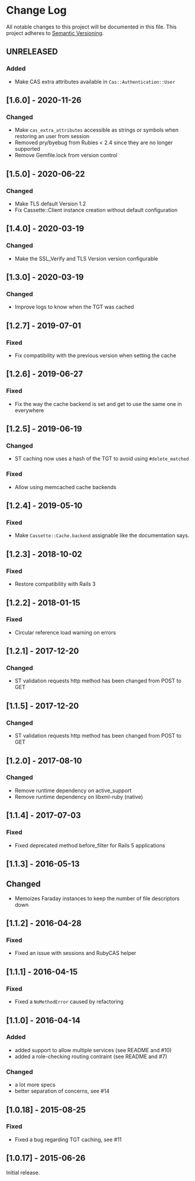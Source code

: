 # Change Log
All notable changes to this project will be documented in this file.
This project adheres to [Semantic Versioning](http://semver.org/).

## UNRELEASED

### Added
- Make CAS extra attributes available in `Cas::Authentication::User`

## [1.6.0] - 2020-11-26
### Changed
- Make `cas_extra_attributes` accessible as strings or symbols when restoring
  an user from session
- Removed pry/byebug from Rubies < 2.4 since they are no longer supported
- Remove Gemfile.lock from version control

## [1.5.0] - 2020-06-22
### Changed
- Make TLS default Version 1.2
- Fix Cassette::Client instance creation without default configuration

## [1.4.0] - 2020-03-19
### Changed
- Make the SSL_Verify and TLS Version version configurable

## [1.3.0] - 2020-03-19
### Changed
- Improve logs to know when the TGT was cached

## [1.2.7] - 2019-07-01
### Fixed
- Fix compatibility with the previous version when setting the cache

## [1.2.6] - 2019-06-27
### Fixed
- Fix the way the cache backend is set and get to use the same one in everywhere

## [1.2.5] - 2019-06-19
### Changed
- ST caching now uses a hash of the TGT to avoid using `#delete_matched`

### Fixed
- Allow using memcached cache backends

## [1.2.4] - 2019-05-10
### Fixed
- Make `Cassette::Cache.backend` assignable like the documentation says.

## [1.2.3] - 2018-10-02
### Fixed
- Restore compatibility with Rails 3

## [1.2.2] - 2018-01-15
### Fixed
- Circular reference load warning on errors

## [1.2.1] - 2017-12-20
### Changed
- ST validation requests http method has been changed from POST to GET

## [1.1.5] - 2017-12-20
### Changed
- ST validation requests http method has been changed from POST to GET

## [1.2.0] - 2017-08-10
### Changed
- Remove runtime dependency on active_support
- Remove runtime dependency on libxml-ruby (native)

## [1.1.4] - 2017-07-03
### Fixed
- Fixed deprecated method before_filter for Rails 5 applications

## [1.1.3] - 2016-05-13
## Changed
- Memoizes Faraday instances to keep the number of file descriptors down

## [1.1.2] - 2016-04-28
### Fixed
- Fixed an issue with sessions and RubyCAS helper

## [1.1.1] - 2016-04-15
### Fixed
- Fixed a `NoMethodError` caused by refactoring

## [1.1.0] - 2016-04-14
### Added
- added support to allow multiple services (see README and #10)
- added a role-checking routing contraint (see README and #7)

### Changed
- a lot more specs
- better separation of concerns, see #14

## [1.0.18] - 2015-08-25
### Fixed
- Fixed a bug regarding TGT caching, see #11

## [1.0.17] - 2015-06-26

Initial release.
